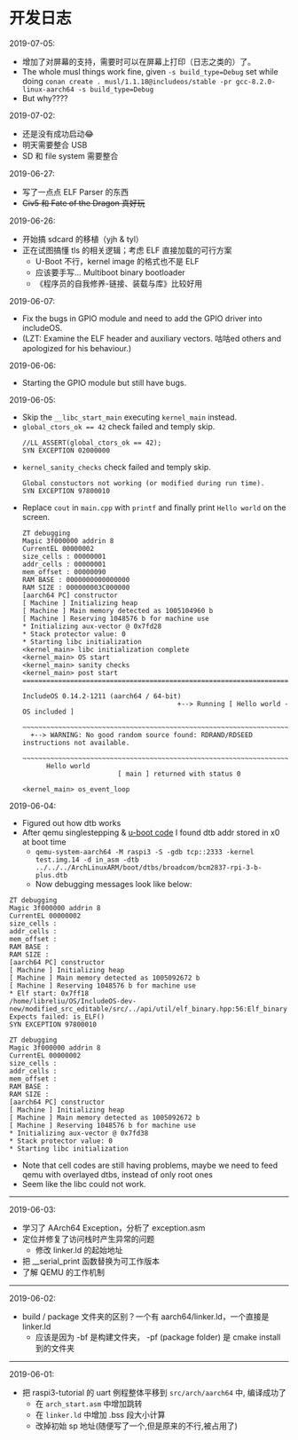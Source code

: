 # 开发日志

2019-07-05:
- 增加了对屏幕的支持，需要时可以在屏幕上打印（日志之类的）了。
- The whole musl things work fine, given `-s build_type=Debug` set while doing `conan create . musl/1.1.18@includeos/stable -pr gcc-8.2.0-linux-aarch64 -s build_type=Debug`
- But why????

2019-07-02:
- 还是没有成功启动😂
- 明天需要整合 USB
- SD 和 file system 需要整合  

2019-06-27:
- 写了一点点 ELF Parser 的东西
- ~~Civ5 和 Fate of the Dragon 真好玩~~

2019-06-26:
- 开始搞 sdcard 的移植（yjh & tyl）
- 正在试图搞懂 tls 的相关逻辑；考虑 ELF 直接加载的可行方案
  - U-Boot 不行，kernel image 的格式也不是 ELF
  - 应该要手写... Multiboot binary bootloader
  - 《程序员的自我修养-链接、装载与库》比较好用

2019-06-07:
- Fix the bugs in GPIO module and need to add the GPIO driver into includeOS.
- (LZT: Examine the ELF header and auxiliary vectors. 咕咕ed others and apologized for his behaviour.)

2019-06-06:
- Starting the GPIO module but still have bugs.

2019-06-05:
- Skip the `__libc_start_main` executing `kernel_main` instead.
- `global_ctors_ok == 42` check failed and temply skip.
  ```
  //LL_ASSERT(global_ctors_ok == 42);
  SYN EXCEPTION 02000000
  ```
- `kernel_sanity_checks` check failed and temply skip.
  ```
  Global constuctors not working (or modified during run time).
  SYN EXCEPTION 97800010
  ```
- Replace `cout` in `main.cpp` with `printf` and finally print `Hello world` on the screen.
  ```
  ZT debugging
  Magic 3f000000 addrin 8
  CurrentEL 00000002
  size_cells : 00000001
  addr_cells : 00000001
  mem_offset : 00000090
  RAM BASE : 0000000000000000
  RAM SIZE : 000000003C000000
  [aarch64 PC] constructor 
  [ Machine ] Initializing heap
  [ Machine ] Main memory detected as 1005104960 b
  [ Machine ] Reserving 1048576 b for machine use 
  * Initializing aux-vector @ 0x7fd28
  * Stack protector value: 0
  * Starting libc initialization
  <kernel_main> libc initialization complete 
  <kernel_main> OS start 
  <kernel_main> sanity checks 
  <kernel_main> post start 
  ================================================================================
                                                                                IncludeOS 0.14.2-1211 (aarch64 / 64-bit)
                                         +--> Running [ Hello world - OS included ]
   ~~~~~~~~~~~~~~~~~~~~~~~~~~~~~~~~~~~~~~~~~~~~~~~~~~~~~~~~~~~~~~~~~~~~~~~~~~~~~~~~
    +--> WARNING: No good random source found: RDRAND/RDSEED instructions not available.
        ~~~~~~~~~~~~~~~~~~~~~~~~~~~~~~~~~~~~~~~~~~~~~~~~~~~~~~~~~~~~~~~~~~~~~~~~~~~~~~~~
        Hello world
                          [ main ] returned with status 0
                                                         <kernel_main> os_event_loop
  ```
  
2019-06-04:
- Figured out how dtb works
- After qemu singlestepping & [u-boot code](https://github.com/u-boot/u-boot/blob/master/board/raspberrypi/rpi/lowlevel_init.S) I found dtb addr stored in x0 at boot time
  - `qemu-system-aarch64 -M raspi3 -S -gdb tcp::2333 -kernel test.img.14 -d in_asm -dtb ../../../ArchLinuxARM/boot/dtbs/broadcom/bcm2837-rpi-3-b-plus.dtb`
  - Now debugging messages look like below:
```
ZT debugging
Magic 3f000000 addrin 8
CurrentEL 00000002
size_cells : 
addr_cells : 
mem_offset : 
RAM BASE : 
RAM SIZE : 
[aarch64 PC] constructor 
[ Machine ] Initializing heap
[ Machine ] Main memory detected as 1005092672 b
[ Machine ] Reserving 1048576 b for machine use 
* Elf start: 0x7ff18
/home/libreliu/OS/IncludeOS-dev-new/modified_src_editable/src/../api/util/elf_binary.hpp:56:Elf_binary Expects failed: is_ELF() 
SYN EXCEPTION 97800010
```

```
ZT debugging
Magic 3f000000 addrin 8
CurrentEL 00000002
size_cells : 
addr_cells : 
mem_offset : 
RAM BASE : 
RAM SIZE : 
[aarch64 PC] constructor 
[ Machine ] Initializing heap
[ Machine ] Main memory detected as 1005092672 b
[ Machine ] Reserving 1048576 b for machine use 
* Initializing aux-vector @ 0x7fd38
* Stack protector value: 0
* Starting libc initialization
```
  - Note that cell codes are still having problems, maybe we need to feed qemu with overlayed dtbs, instead of only root ones
  - Seem like the libc could not work.
-----
2019-06-03:
- 学习了 AArch64 Exception，分析了 exception.asm
- 定位并修复了访问栈时产生异常的问题
  - 修改 linker.ld 的起始地址
- 把 __serial_print 函数替换为可工作版本
- 了解 QEMU 的工作机制
-----
2019-06-02:
- build / package 文件夹的区别？一个有 aarch64/linker.ld，一个直接是 linker.ld
  - 应该是因为 -bf 是构建文件夹， -pf (package folder) 是 cmake install 到的文件夹

-----
2019-06-01:
- 把 raspi3-tutorial 的 uart 例程整体平移到 `src/arch/aarch64` 中, 编译成功了
  - 在 `arch_start.asm` 中增加跳转
  - 在 `linker.ld` 中增加 .bss 段大小计算
  - 改掉初始 sp 地址(随便写了一个,但是原来的不行,被占用了)

